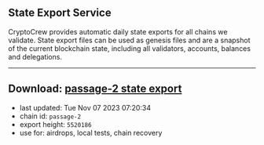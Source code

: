 ## State Export Service
CryptoCrew provides automatic daily state exports for all chains we validate. State export files can be used as genesis files and are a snapshot of the current blockchain state, including all validators, accounts, balances and delegations.

---
**Download: [passage-2 state export](https://dl.ccvalidators.com/SERVICE/passage/passage-2_export_5520186.json)**
---

- last updated: Tue Nov 07 2023 07:20:34
- chain id: `passage-2`
- export height: `5520186`
- use for: airdrops, local tests, chain recovery
